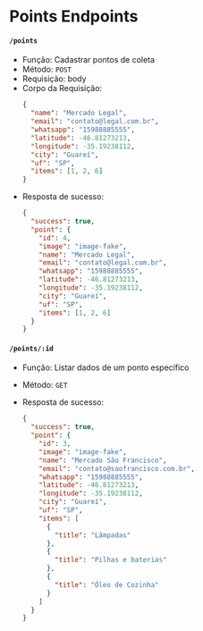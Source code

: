 # Points Endpoints

#### `/points`

- Função: Cadastrar pontos de coleta
- Método: `POST`
- Requisição: body
- Corpo da Requisição:
  ```json
  {
    "name": "Mercado Legal",
    "email": "contato@legal.com.br",
    "whatsapp": "15988885555",
    "latitude": -46.81273213,
    "longitude": -35.19238112,
    "city": "Guareí",
    "uf": "SP",
    "items": [1, 2, 6]
  }
  ```
- Resposta de sucesso:
  ```json
  {
    "success": true,
    "point": {
      "id": 4,
      "image": "image-fake",
      "name": "Mercado Legal",
      "email": "contato@legal.com.br",
      "whatsapp": "15988885555",
      "latitude": -46.81273213,
      "longitude": -35.19238112,
      "city": "Guareí",
      "uf": "SP",
      "items": [1, 2, 6]
    }
  }
  ```

#### `/points/:id`

- Função: Listar dados de um ponto específico
- Método: `GET`
- Resposta de sucesso:

  ```json
  {
    "success": true,
    "point": {
      "id": 3,
      "image": "image-fake",
      "name": "Mercado São Francisco",
      "email": "contato@saofrancisco.com.br",
      "whatsapp": "15988885555",
      "latitude": -46.81273213,
      "longitude": -35.19238112,
      "city": "Guareí",
      "uf": "SP",
      "items": [
        {
          "title": "Lâmpadas"
        },
        {
          "title": "Pilhas e baterias"
        },
        {
          "title": "Óleo de Cozinha"
        }
      ]
    }
  }
  ```
